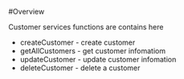 #Overview

Customer services functions are contains here

- createCustomer - create customer
- getAllCustomers - get customer infomatiom
- updateCustomer - update customer infomation
- deleteCustomer - delete a customer
